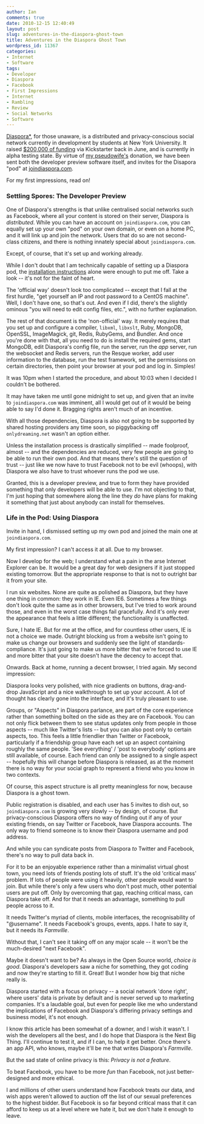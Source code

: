 ```yaml
---
author: Ian
comments: true
date: 2010-12-15 12:40:49
layout: post
slug: adventures-in-the-diaspora-ghost-town
title: Adventures in the Diaspora Ghost Town
wordpress_id: 11367
categories:
- Internet
- Software
tags:
- Developer
- Diaspora
- Facebook
- First Impressions
- Internet
- Rambling
- Review
- Social Networks
- Software
---
```


[Diaspora*](https://joindiaspora.com), for those unaware, is a distributed and privacy-conscious social network currently in development by students at New York University.  It raised [$200,000 of funding](http://www.kickstarter.com/projects/196017994/diaspora-the-personally-controlled-do-it-all-distr) via Kickstarter back in June, and is currently in alpha testing state.  By virtue of [my pseudowife's](http://onlydreaming.net/ericthegirl) donation, we have been sent both the developer preview software itself, and invites for the Disapora "pod" at [joindiaspora.com](https://joindiaspora.com).

For my first impressions, read on!

### Settling Spores: The Developer Preview

One of Diaspora's strengths is that unlike centralised social networks such as Facebook, where all your content is stored on their server, Diaspora is _distributed_.  While you can have an account on `joindiaspora.com`, you can equally set up your own "pod" on your own domain, or even on a home PC, and it will link up and join the network.  Users that do so are not second-class citizens, and there is nothing innately special about `joindiaspora.com`.

Except, of course, that it's set up and working already.

While I don't doubt that I am technically capable of setting up a Diaspora pod, the [installation instructions](https://github.com/diaspora/diaspora/wiki/Installing-And-Running-Diaspora) alone were enough to put me off.  Take a look -- it's not for the faint of heart.

The 'official way' doesn't look too complicated -- except that I fall at the first hurdle, "get yourself an IP and root password to a CentOS machine".  Well, I don't have one, so that's out.  And even if I did, there's the slightly ominous "you will need to edit config files, etc.", with no further explanation.

The rest of that document is the 'non-official' way.  It merely requires that you set up and configure a compiler, `libxml`, `libxslt`, Ruby, MongoDB, OpenSSL, ImageMagick, git, Redis, RubyGems, and Bundler.  And once you're done with that, all you need to do is install the required gems, start MongoDB, edit Diaspora's config file, run the server, run the _app_ server, run the websocket and Redis servers, run the Resque worker, add user information to the database, run the test framework, set the permissions on certain directories, then point your browser at your pod and log in.  Simples!

It was 10pm when I started the procedure, and about 10:03 when I decided I couldn't be bothered.

It may have taken me until gone midnight to set up, and given that an invite to `joindiaspora.com` was imminent, all I would get out of it would be being able to say I'd done it.  Bragging rights aren't much of an incentive.

With all those dependencies, Diaspora is also not going to be supported by shared hosting providers any time soon, so piggybacking off `onlydreaming.net` wasn't an option either.

Unless the installation process is drastically simplified -- made foolproof, almost -- and the dependencies are reduced, very few people are going to be able to run their own pod.  And that means there's still the question of trust -- just like we now have to trust Facebook not to be evil (whoops), with Diaspora we also have to trust whoever runs the pod we use.

Granted, this is a developer preview, and true to form they have provided something that only developers will be able to use.  I'm not objecting to that, I'm just hoping that somewhere along the line they _do_ have plans for making it something that just about anybody can install for themselves.

### Life in the Pod: Using Diaspora

Invite in hand, I dismissed setting up my own pod and joined the main one at `joindiaspora.com`.

My first impression?  I can't access it at all.  Due to my browser.

Now I develop for the web; I understand what a pain in the arse Internet Explorer can be.  It would be a great day for web designers if it just stopped existing tomorrow.  But the appropriate response to that is not to outright bar it from your site.

I run six websites.  None are quite as polished as Diaspora, but they have one thing in common: they work in IE.  Even IE6.  Sometimes a few things don't look quite the same as in other browsers, but I've tried to work around those, and even in the worst case things fail gracefully.  And it's only ever the appearance that feels a little different; the functionality is unaffected.

Sure, I hate IE.  But for me at the office, and for countless other users, IE is not a choice we made.  Outright blocking us from a website isn't going to make us change our browsers and suddenly see the light of standards-compliance.  It's just going to make us more bitter that we're forced to use IE and more bitter that your site doesn't have the decency to accept that.

Onwards.  Back at home, running a decent browser, I tried again.  My second impression:

Diaspora looks very polished, with nice gradients on buttons, drag-and-drop JavaScript and a nice walkthrough to set up your account.  A lot of thought has clearly gone into the interface, and it's truly pleasant to use.

Groups, or "Aspects" in Diaspora parlance, are part of the core experience rather than something bolted on the side as they are on Facebook.  You can not only flick between them to see status updates only from people in those aspects -- much like Twitter's lists -- but you can also post only to certain aspects, too.  This feels a little friendlier than Twitter or Facebook, particularly if a friendship group have each set up an aspect containing roughly the same people.  'See everything' / 'post to everybody' options are still available, of course.  Each friend can only be assigned to a single aspect -- hopefully this will change before Diaspora is released, as at the moment there is no way for your social graph to represent a friend who you know in two contexts.

Of course, this aspect structure is all pretty meaningless for now, because Diaspora is a ghost town.

Public registration is disabled, and each user has 5 invites to dish out, so `joindiaspora.com` is growing very slowly -- by design, of course.  But privacy-conscious Diaspora offers no way of finding out if any of your existing friends, on say Twitter or Facebook, have Diaspora accounts.  The only way to friend someone is to know their Diaspora username and pod address.

And while you can syndicate posts from Diaspora _to_ Twitter and Facebook, there's no way to pull data back in.

For it to be an enjoyable experience rather than a minimalist virtual ghost town, you need lots of friends posting lots of stuff.  It's the old 'critical mass' problem.  If lots of people were using it heavily, other people would want to join.  But while there's only a few users who don't post much, other potential users are put off.  Only by overcoming that gap, reaching critical mass, can Diaspora take off.  And for that it needs an advantage, something to pull people across to it.

It needs Twitter's myriad of clients, mobile interfaces, the recognisability of "@username".  It needs Facebook's groups, events, apps.  I hate to say it, but it needs its _Farmville_.

Without that, I can't see it taking off on any major scale -- it won't be the much-desired "next Facebook".

Maybe it doesn't want to be?  As always in the Open Source world, _choice is good_.  Diaspora's developers saw a niche for something, they got coding and now they're starting to fill it.  Great!  But I wonder how big that niche really is.

Diaspora started with a focus on privacy -- a social network 'done right', where users' data is private by default and is never served up to marketing companies.  It's a laudable goal, but even for people like me who understand the implications of Facebook and Diaspora's differing privacy settings and business model, it's not enough.

I know this article has been somewhat of a downer, and I wish it wasn't.  I wish the developers all the best, and I do hope that Diaspora is the Next Big Thing.  I'll continue to test it, and if I can, to help it get better.  Once there's an app API, who knows, maybe it'll be me that writes Diaspora's _Farmville_.

But the sad state of online privacy is this:  _Privacy is not a feature_.

To beat Facebook, you have to be more _fun_ than Facebook, not just better-designed and more ethical.

I and millions of other users understand how Facebook treats our data, and wish apps weren't allowed to auction off the list of our sexual preferences to the highest bidder.  But Facebook is so far beyond critical mass that it can afford to keep us at a level where we hate it, but we don't hate it enough to leave.
